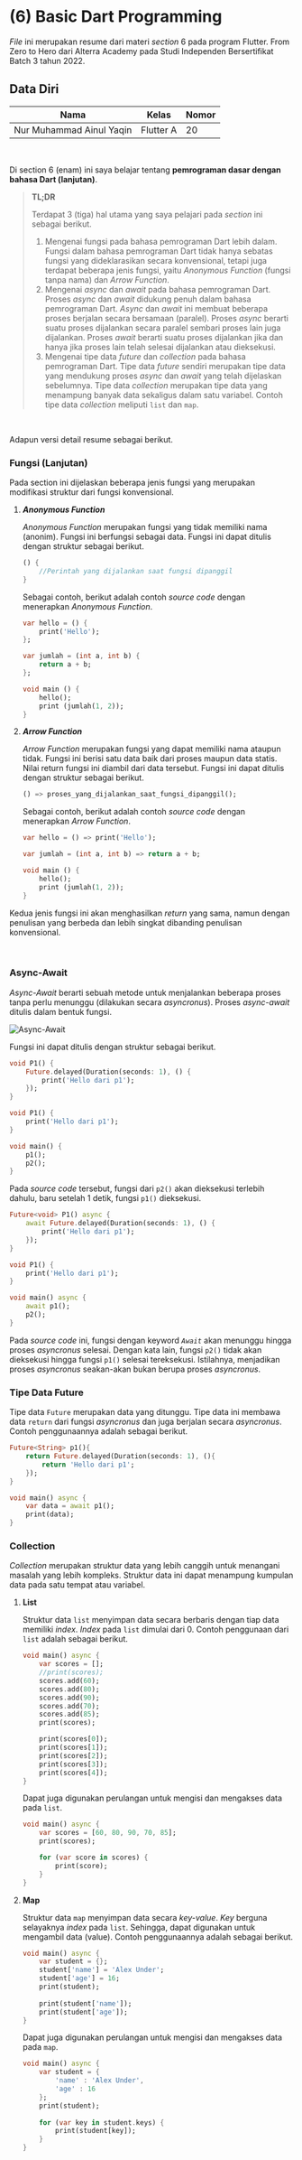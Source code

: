 # **(6) Basic Dart Programming**

*File* ini merupakan resume dari materi *section* 6 pada program Flutter. From Zero to Hero dari Alterra Academy pada Studi Independen Bersertifikat Batch 3 tahun 2022.

## **Data Diri**

| Nama                     | Kelas      | Nomor      |
|--------------------------|------------|------------|
| Nur Muhammad Ainul Yaqin | Flutter A  | 20         | 

</br>

Di section 6 (enam) ini saya belajar tentang **pemrograman dasar dengan bahasa Dart (lanjutan)**.

> **TL;DR**
> 
> Terdapat 3 (tiga) hal utama yang saya pelajari pada *section* ini sebagai berikut.
>
>1. Mengenai fungsi pada bahasa pemrograman Dart lebih dalam. Fungsi dalam bahasa pemrograman Dart tidak hanya sebatas fungsi yang dideklarasikan secara konvensional, tetapi juga terdapat beberapa jenis fungsi, yaitu *Anonymous Function* (fungsi tanpa nama) dan *Arrow Function*.
>2. Mengenai *async* dan *await* pada bahasa pemrograman Dart. Proses *async* dan *await* didukung penuh dalam bahasa pemrograman Dart. *Async* dan *await* ini membuat beberapa proses berjalan secara bersamaan (paralel). Proses *async* berarti suatu proses dijalankan secara paralel sembari proses lain juga dijalankan. Proses *await* berarti suatu proses dijalankan jika dan hanya jika proses lain telah selesai dijalankan atau dieksekusi.
>3. Mengenai tipe data *future* dan *collection* pada bahasa pemrograman Dart. Tipe data *future* sendiri merupakan tipe data yang mendukung proses *async* dan *await* yang telah dijelaskan sebelumnya. Tipe data *collection* merupakan tipe data yang menampung banyak data sekaligus dalam satu variabel. Contoh tipe data *collection* meliputi `list` dan `map`.

</br>

Adapun versi detail resume sebagai berikut.

### **Fungsi (Lanjutan)**

Pada section ini dijelaskan beberapa jenis fungsi yang merupakan modifikasi struktur dari fungsi konvensional.

1. ***Anonymous Function***
    
    *Anonymous Function* merupakan fungsi yang tidak memiliki nama (anonim). Fungsi ini berfungsi sebagai data. Fungsi ini dapat ditulis dengan struktur sebagai berikut.

    ```dart
    () {
        //Perintah yang dijalankan saat fungsi dipanggil
    }
    ```

    Sebagai contoh, berikut adalah contoh *source code* dengan menerapkan *Anonymous Function*.

    ```dart
    var hello = () {
        print('Hello');
    };

    var jumlah = (int a, int b) {
        return a + b;
    };

    void main () {
        hello();
        print (jumlah(1, 2));
    }
    ```

2. ***Arrow Function***
    
    *Arrow Function* merupakan fungsi yang dapat memiliki nama ataupun tidak. Fungsi ini berisi satu data baik dari proses maupun data statis. Nilai return fungsi ini diambil dari data tersebut. Fungsi ini dapat ditulis dengan struktur sebagai berikut.

    ```dart
    () => proses_yang_dijalankan_saat_fungsi_dipanggil();   
    ```

    Sebagai contoh, berikut adalah contoh *source code* dengan menerapkan *Arrow Function*.

    ```dart
    var hello = () => print('Hello');

    var jumlah = (int a, int b) => return a + b;

    void main () {
        hello();
        print (jumlah(1, 2));
    }
    ```

Kedua jenis fungsi ini akan menghasilkan *return* yang sama, namun dengan penulisan yang berbeda dan lebih singkat dibanding penulisan konvensional.

</br>

### **Async-Await**

*Async-Await* berarti sebuah metode untuk menjalankan beberapa proses tanpa perlu menunggu (dilakukan secara *asyncronus*). Proses *async-await* ditulis dalam bentuk fungsi.

![Async-Await](https://s3.us-west-2.amazonaws.com/secure.notion-static.com/c8ffb250-3a73-40a7-bd8f-01a673b50116/Untitled.png?X-Amz-Algorithm=AWS4-HMAC-SHA256&X-Amz-Content-Sha256=UNSIGNED-PAYLOAD&X-Amz-Credential=AKIAT73L2G45EIPT3X45%2F20220829%2Fus-west-2%2Fs3%2Faws4_request&X-Amz-Date=20220829T233201Z&X-Amz-Expires=86400&X-Amz-Signature=850871417f704ed09275ef47fbfae78720674857bf92ebd8d702da86f9dc6225&X-Amz-SignedHeaders=host&response-content-disposition=filename%20%3D%22Untitled.png%22&x-id=GetObject)

Fungsi ini dapat ditulis dengan struktur sebagai berikut.

```dart
void P1() {
	Future.delayed(Duration(seconds: 1), () {
		print('Hello dari p1');
	});
}

void P1() {
	print('Hello dari p1');
}

void main() {
	p1();
	p2();
}
```

Pada *source code* tersebut, fungsi dari `p2()` akan dieksekusi terlebih dahulu, baru setelah 1 detik, fungsi `p1()` dieksekusi.

```dart
Future<void> P1() async {
	await Future.delayed(Duration(seconds: 1), () {
		print('Hello dari p1');
	});
}

void P1() {
	print('Hello dari p1');
}

void main() async {
	await p1();
	p2();
}
```

Pada *source code* ini, fungsi dengan keyword *`Await`* akan menunggu hingga proses *asyncronus* selesai. Dengan kata lain, fungsi `p2()` tidak akan dieksekusi hingga fungsi `p1()` selesai tereksekusi. Istilahnya, menjadikan proses *asyncronus* seakan-akan bukan berupa proses *asyncronus*.

### **Tipe Data Future**

Tipe data `Future` merupakan data yang ditunggu. Tipe data ini membawa data `return` dari fungsi *asyncronus* dan juga berjalan secara *asyncronus*. Contoh penggunaannya adalah sebagai berikut.

```dart
Future<String> p1(){
	return Future.delayed(Duration(seconds: 1), (){
		return 'Hello dari p1';
	});
}

void main() async {
	var data = await p1();
	print(data);
}
```

### Collection

*Collection* merupakan struktur data yang lebih canggih untuk menangani masalah yang lebih kompleks. Struktur data ini dapat menampung kumpulan data pada satu tempat atau variabel.

1. **List**
    
    Struktur data `list` menyimpan data secara berbaris dengan tiap data memiliki *index*. *Index* pada `list` dimulai dari 0. Contoh penggunaan dari `list` adalah sebagai berikut.

    ```dart
    void main() async {
        var scores = [];
        //print(scores);
        scores.add(60);
        scores.add(80);
        scores.add(90);
        scores.add(70);
        scores.add(85);
        print(scores);

        print(scores[0]);
        print(scores[1]);
        print(scores[2]);
        print(scores[3]);
        print(scores[4]);
    }
    ```

    Dapat juga digunakan perulangan untuk mengisi dan mengakses data pada `list`.

    ```dart
    void main() async {
        var scores = [60, 80, 90, 70, 85];
        print(scores);

        for (var score in scores) {
            print(score);
        }
    }
    ```

2. **Map**
    
    Struktur data `map` menyimpan data secara *key-value*. *Key* berguna selayaknya *index* pada `list`. Sehingga, dapat digunakan untuk mengambil data (value). Contoh penggunaannya adalah sebagai berikut.

    ```dart
    void main() async {
        var student = {};
        student['name'] = 'Alex Under';
        student['age'] = 16;
        print(student);
        
        print(student['name']);
        print(student['age']);
    }
    ```

    Dapat juga digunakan perulangan untuk mengisi dan mengakses data pada `map`.

    ```dart
    void main() async {
        var student = {
            'name' : 'Alex Under', 
            'age' : 16
        };
        print(student);
        
        for (var key in student.keys) {
            print(student[key]);
        }
    }
    ```
